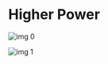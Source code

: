 # Higher Power

![img 0](https://i.imgur.com/dKtYztI.jpg)

![img 1](https://i.imgur.com/K6JR5ao.jpg)


